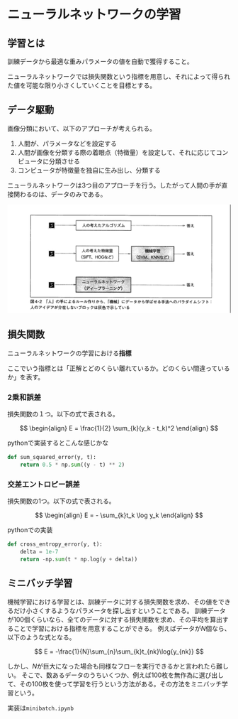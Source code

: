 # ニューラルネットワークの学習
## 学習とは

訓練データから最適な重みパラメータの値を自動で獲得すること。

ニューラルネットワークでは損失関数という指標を用意し、それによって得られた値を可能な限り小さくしていくことを目標とする。

## データ駆動
画像分類において、以下のアプローチが考えられる。

1. 人間が、パラメータなどを設定する
2. 人間が画像を分類する際の着眼点（特徴量）を設定して、それに応じてコンピュータに分類させる
3. コンピュータが特徴量を独自に生み出し、分類する

ニューラルネットワークは3つ目のアプローチを行う。したがって人間の手が直接関わるのは、データのみである。

![Alt text](kikai.png)

## 損失関数
ニューラルネットワークの学習における**指標**

ここでいう指標とは「正解とどのくらい離れているか。どのくらい間違っているか」を表す。 

### 2乗和誤差
損失関数の１つ。以下の式で表される。

$$
\begin{align}
E = \frac{1}{2} \sum_{k}(y_k - t_k)^2
\end{align}
$$

pythonで実装するとこんな感じかな

```python
def sum_squared_error(y, t):
    return 0.5 * np.sum((y - t) ** 2)
```

### 交差エントロピー誤差
損失関数の1つ。以下の式で表される。

$$
\begin{align}
E = - \sum_{k}t_k \log y_k
\end{align}
$$

pythonでの実装

```python
def cross_entropy_error(y, t):
    delta = 1e-7
    return -np.sum(t * np.log(y + delta))
```

## ミニバッチ学習
機械学習における学習とは、訓練データに対する損失関数を求め、その値をできるだけ小さくするようなパラメータを探し出すということである。
訓練データが100個くらいなら、全てのデータに対する損失関数を求め、その平均を算出することで学習における指標を用意することができる。
例えばデータが$N$個なら、以下のような式となる。

$$
E = -\frac{1}{N}\sum_{n}\sum_{k}t_{nk}\log{y_{nk}}
$$

しかし、$N$が巨大になった場合も同様なフローを実行できるかと言われたら難しい。
そこで、数あるデータのうちいくつか、例えば100枚を無作為に選び出して、その100枚を使って学習を行うという方法がある。その方法をミニバッチ学習という。

実装は`minibatch.ipynb`